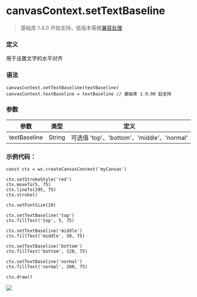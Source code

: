 <!-- https://developers.weixin.qq.com/miniprogram/dev/api/canvas/set-text-baseline.html -->

canvasContext.setTextBaseline
=============================

> 基础库 1.4.0 开始支持，低版本需做[兼容处理](https://developers.weixin.qq.com/miniprogram/dev/framework/compatibility.html)

### 定义

用于设置文字的水平对齐

### 语法

    canvasContext.setTextBaseline(textBaseline)
    canvasContext.textBaseline = textBaseline // 基础库 1.9.90 起支持
    

### 参数

  参数           |  类型     |  定义                                   
-----------------|-----------|-----------------------------------------
  textBaseline   |  String   |可选值 'top'、'bottom'、'middle'、'normal'

### 示例代码：

    const ctx = wx.createCanvasContext('myCanvas')
    
    ctx.setStrokeStyle('red')
    ctx.moveTo(5, 75)
    ctx.lineTo(295, 75)
    ctx.stroke()
    
    ctx.setFontSize(20)
    
    ctx.setTextBaseline('top')
    ctx.fillText('top', 5, 75)
    
    ctx.setTextBaseline('middle')
    ctx.fillText('middle', 50, 75)
    
    ctx.setTextBaseline('bottom')
    ctx.fillText('bottom', 120, 75)
    
    ctx.setTextBaseline('normal')
    ctx.fillText('normal', 200, 75)
    
    ctx.draw()
    

![](https://mp.weixin.qq.com/debug/wxadoc/dev/image/canvas/set-text-baseline.png)

